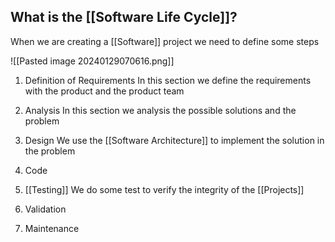 
## What is the [[Software Life Cycle]]?

When we are creating a [[Software]] project we need to define some steps

![[Pasted image 20240129070616.png]]

1. Definition of Requirements
		In this section we define the requirements with the product and the product team

2. Analysis
		 In this section we analysis the possible solutions and the problem

3. Design
		We use the [[Software Architecture]] to implement the solution in the problem
4. Code
5. [[Testing]]
		 We do some test to verify the integrity of the [[Projects]]
6. Validation
7. Maintenance
